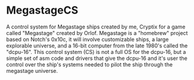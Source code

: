 MegastageCS
===========

A control system for Megastage ships created by me, Cryptix for a game called "Megastage" created by Orlof.
Megastage is a "homebrew" project based on Notch's 0x10c, it will involve customizable ships, a large explorable 
universe, and a 16-bit computer from the late 1980's called the "dcpu-16". This control system (CS) is not a 
full OS for the dcpu-16, but a simple set of asm code and drivers that give the dcpu-16 and it's user the control over 
the ship's systems needed to pilot the ship through the megastage universe.
